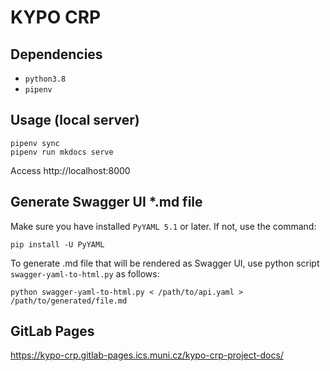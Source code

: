 # KYPO CRP

## Dependencies

* `python3.8`
* `pipenv`

## Usage (local server)

```
pipenv sync
pipenv run mkdocs serve
```

Access http://localhost:8000

## Generate Swagger UI *.md file
Make sure you have installed `PyYAML 5.1` or later. If not, use the command:
```
pip install -U PyYAML
``` 
To generate .md file that will be rendered as Swagger UI, use python script `swagger-yaml-to-html.py` as follows: 
```
python swagger-yaml-to-html.py < /path/to/api.yaml > /path/to/generated/file.md
```

## GitLab Pages
https://kypo-crp.gitlab-pages.ics.muni.cz/kypo-crp-project-docs/
